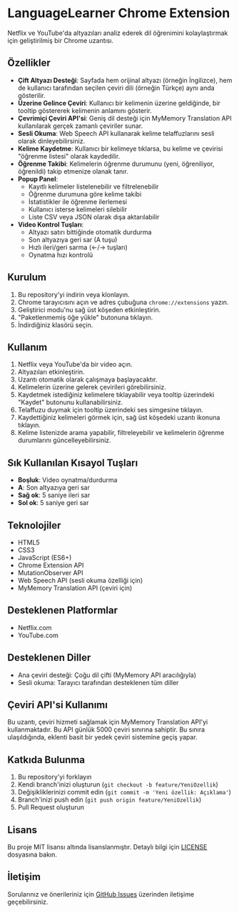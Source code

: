 # LanguageLearner Chrome Extension

Netflix ve YouTube'da altyazıları analiz ederek dil öğrenimini kolaylaştırmak için geliştirilmiş bir Chrome uzantısı.

## Özellikler

- **Çift Altyazı Desteği**: Sayfada hem orijinal altyazı (örneğin İngilizce), hem de kullanıcı tarafından seçilen çeviri dili (örneğin Türkçe) aynı anda gösterilir.
- **Üzerine Gelince Çeviri**: Kullanıcı bir kelimenin üzerine geldiğinde, bir tooltip göstererek kelimenin anlamını gösterir.
- **Çevrimiçi Çeviri API'si**: Geniş dil desteği için MyMemory Translation API kullanılarak gerçek zamanlı çeviriler sunar.
- **Sesli Okuma**: Web Speech API kullanarak kelime telaffuzlarını sesli olarak dinleyebilirsiniz.
- **Kelime Kaydetme**: Kullanıcı bir kelimeye tıklarsa, bu kelime ve çevirisi "öğrenme listesi" olarak kaydedilir.
- **Öğrenme Takibi**: Kelimelerin öğrenme durumunu (yeni, öğreniliyor, öğrenildi) takip etmenize olanak tanır.
- **Popup Panel**:
  - Kayıtlı kelimeler listelenebilir ve filtrelenebilir
  - Öğrenme durumuna göre kelime takibi
  - İstatistikler ile öğrenme ilerlemesi
  - Kullanıcı isterse kelimeleri silebilir
  - Liste CSV veya JSON olarak dışa aktarılabilir
- **Video Kontrol Tuşları**:
  - Altyazı satırı bittiğinde otomatik durdurma
  - Son altyazıya geri sar (A tuşu)
  - Hızlı ileri/geri sarma (←/→ tuşları)
  - Oynatma hızı kontrolü

## Kurulum

1. Bu repository'yi indirin veya klonlayın.
2. Chrome tarayıcısını açın ve adres çubuğuna `chrome://extensions` yazın.
3. Geliştirici modu'nu sağ üst köşeden etkinleştirin.
4. "Paketlenmemiş öğe yükle" butonuna tıklayın.
5. İndirdiğiniz klasörü seçin.

## Kullanım

1. Netflix veya YouTube'da bir video açın.
2. Altyazıları etkinleştirin.
3. Uzantı otomatik olarak çalışmaya başlayacaktır.
4. Kelimelerin üzerine gelerek çevirileri görebilirsiniz.
5. Kaydetmek istediğiniz kelimelere tıklayabilir veya tooltip üzerindeki "Kaydet" butonunu kullanabilirsiniz.
6. Telaffuzu duymak için tooltip üzerindeki ses simgesine tıklayın.
7. Kaydettiğiniz kelimeleri görmek için, sağ üst köşedeki uzantı ikonuna tıklayın.
8. Kelime listenizde arama yapabilir, filtreleyebilir ve kelimelerin öğrenme durumlarını güncelleyebilirsiniz.

## Sık Kullanılan Kısayol Tuşları

- **Boşluk**: Video oynatma/durdurma
- **A**: Son altyazıya geri sar
- **Sağ ok**: 5 saniye ileri sar
- **Sol ok**: 5 saniye geri sar

## Teknolojiler

- HTML5
- CSS3
- JavaScript (ES6+)
- Chrome Extension API
- MutationObserver API
- Web Speech API (sesli okuma özelliği için)
- MyMemory Translation API (çeviri için)

## Desteklenen Platformlar

- Netflix.com
- YouTube.com

## Desteklenen Diller

- Ana çeviri desteği: Çoğu dil çifti (MyMemory API aracılığıyla)
- Sesli okuma: Tarayıcı tarafından desteklenen tüm diller

## Çeviri API'si Kullanımı

Bu uzantı, çeviri hizmeti sağlamak için MyMemory Translation API'yi kullanmaktadır. Bu API günlük 5000 çeviri sınırına sahiptir. Bu sınıra ulaşıldığında, eklenti basit bir yedek çeviri sistemine geçiş yapar.

## Katkıda Bulunma

1. Bu repository'yi forklayın
2. Kendi branch'inizi oluşturun (`git checkout -b feature/YeniOzellik`)
3. Değişikliklerinizi commit edin (`git commit -m 'Yeni özellik: Açıklama'`)
4. Branch'inizi push edin (`git push origin feature/YeniOzellik`)
5. Pull Request oluşturun

## Lisans

Bu proje MIT lisansı altında lisanslanmıştır. Detaylı bilgi için [LICENSE](LICENSE) dosyasına bakın.

## İletişim

Sorularınız ve önerileriniz için [GitHub Issues](https://github.com/kullanici/language-learner-extension/issues) üzerinden iletişime geçebilirsiniz. 